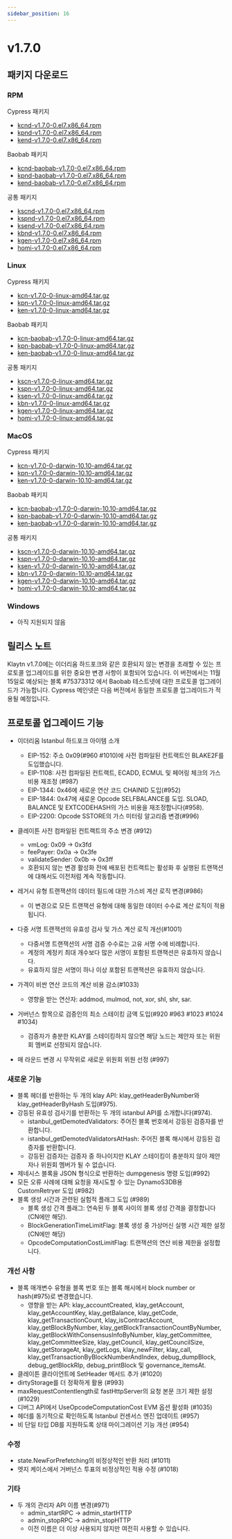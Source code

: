 ```yaml
---
sidebar_position: 16
---
```


# v1.7.0

## 패키지 다운로드

### RPM <a id="rpm"></a>

Cypress 패키지
- [kcnd-v1.7.0-0.el7.x86_64.rpm](https://packages.klaytn.net/klaytn/v1.7.0/kcnd-v1.7.0-0.el7.x86_64.rpm)
- [kpnd-v1.7.0-0.el7.x86_64.rpm](https://packages.klaytn.net/klaytn/v1.7.0/kpnd-v1.7.0-0.el7.x86_64.rpm)
- [kend-v1.7.0-0.el7.x86_64.rpm](https://packages.klaytn.net/klaytn/v1.7.0/kend-v1.7.0-0.el7.x86_64.rpm)

Baobab 패키지
- [kcnd-baobab-v1.7.0-0.el7.x86_64.rpm](https://packages.klaytn.net/klaytn/v1.7.0/kcnd-baobab-v1.7.0-0.el7.x86_64.rpm)
- [kpnd-baobab-v1.7.0-0.el7.x86_64.rpm](https://packages.klaytn.net/klaytn/v1.7.0/kpnd-baobab-v1.7.0-0.el7.x86_64.rpm)
- [kend-baobab-v1.7.0-0.el7.x86_64.rpm](https://packages.klaytn.net/klaytn/v1.7.0/kend-baobab-v1.7.0-0.el7.x86_64.rpm)

공통 패키지
- [kscnd-v1.7.0-0.el7.x86_64.rpm](https://packages.klaytn.net/klaytn/v1.7.0/kscnd-v1.7.0-0.el7.x86_64.rpm)
- [kspnd-v1.7.0-0.el7.x86_64.rpm](https://packages.klaytn.net/klaytn/v1.7.0/kspnd-v1.7.0-0.el7.x86_64.rpm)
- [ksend-v1.7.0-0.el7.x86_64.rpm](https://packages.klaytn.net/klaytn/v1.7.0/ksend-v1.7.0-0.el7.x86_64.rpm)
- [kbnd-v1.7.0-0.el7.x86_64.rpm](https://packages.klaytn.net/klaytn/v1.7.0/kbnd-v1.7.0-0.el7.x86_64.rpm)
- [kgen-v1.7.0-0.el7.x86_64.rpm](https://packages.klaytn.net/klaytn/v1.7.0/kgen-v1.7.0-0.el7.x86_64.rpm)
- [homi-v1.7.0-0.el7.x86_64.rpm](https://packages.klaytn.net/klaytn/v1.7.0/homi-v1.7.0-0.el7.x86_64.rpm)

### Linux <a id="linux"></a>

Cypress 패키지
- [kcn-v1.7.0-0-linux-amd64.tar.gz](https://packages.klaytn.net/klaytn/v1.7.0/kcn-v1.7.0-0-linux-amd64.tar.gz)
- [kpn-v1.7.0-0-linux-amd64.tar.gz](https://packages.klaytn.net/klaytn/v1.7.0/kpn-v1.7.0-0-linux-amd64.tar.gz)
- [ken-v1.7.0-0-linux-amd64.tar.gz](https://packages.klaytn.net/klaytn/v1.7.0/ken-v1.7.0-0-linux-amd64.tar.gz)

Baobab 패키지
- [kcn-baobab-v1.7.0-0-linux-amd64.tar.gz](https://packages.klaytn.net/klaytn/v1.7.0/kcn-baobab-v1.7.0-0-linux-amd64.tar.gz)
- [kpn-baobab-v1.7.0-0-linux-amd64.tar.gz](https://packages.klaytn.net/klaytn/v1.7.0/kpn-baobab-v1.7.0-0-linux-amd64.tar.gz)
- [ken-baobab-v1.7.0-0-linux-amd64.tar.gz](https://packages.klaytn.net/klaytn/v1.7.0/ken-baobab-v1.7.0-0-linux-amd64.tar.gz)

공통 패키지
- [kscn-v1.7.0-0-linux-amd64.tar.gz](https://packages.klaytn.net/klaytn/v1.7.0/kscn-v1.7.0-0-linux-amd64.tar.gz)
- [kspn-v1.7.0-0-linux-amd64.tar.gz](https://packages.klaytn.net/klaytn/v1.7.0/kspn-v1.7.0-0-linux-amd64.tar.gz)
- [ksen-v1.7.0-0-linux-amd64.tar.gz](https://packages.klaytn.net/klaytn/v1.7.0/ksen-v1.7.0-0-linux-amd64.tar.gz)
- [kbn-v1.7.0-0-linux-amd64.tar.gz](https://packages.klaytn.net/klaytn/v1.7.0/kbn-v1.7.0-0-linux-amd64.tar.gz)
- [kgen-v1.7.0-0-linux-amd64.tar.gz](https://packages.klaytn.net/klaytn/v1.7.0/kgen-v1.7.0-0-linux-amd64.tar.gz)
- [homi-v1.7.0-0-linux-amd64.tar.gz](https://packages.klaytn.net/klaytn/v1.7.0/homi-v1.7.0-0-linux-amd64.tar.gz)

### MacOS <a id="macos"></a>

Cypress 패키지
- [kcn-v1.7.0-0-darwin-10.10-amd64.tar.gz](https://packages.klaytn.net/klaytn/v1.7.0/kcn-v1.7.0-0-darwin-10.10-amd64.tar.gz)
- [kpn-v1.7.0-0-darwin-10.10-amd64.tar.gz](https://packages.klaytn.net/klaytn/v1.7.0/kpn-v1.7.0-0-darwin-10.10-amd64.tar.gz)
- [ken-v1.7.0-0-darwin-10.10-amd64.tar.gz](https://packages.klaytn.net/klaytn/v1.7.0/ken-v1.7.0-0-darwin-10.10-amd64.tar.gz)

Baobab 패키지
- [kcn-baobab-v1.7.0-0-darwin-10.10-amd64.tar.gz](https://packages.klaytn.net/klaytn/v1.7.0/kcn-baobab-v1.7.0-0-darwin-10.10-amd64.tar.gz)
- [kpn-baobab-v1.7.0-0-darwin-10.10-amd64.tar.gz](https://packages.klaytn.net/klaytn/v1.7.0/kpn-baobab-v1.7.0-0-darwin-10.10-amd64.tar.gz)
- [ken-baobab-v1.7.0-0-darwin-10.10-amd64.tar.gz](https://packages.klaytn.net/klaytn/v1.7.0/ken-baobab-v1.7.0-0-darwin-10.10-amd64.tar.gz)

공통 패키지
- [kscn-v1.7.0-0-darwin-10.10-amd64.tar.gz](https://packages.klaytn.net/klaytn/v1.7.0/kscn-v1.7.0-0-darwin-10.10-amd64.tar.gz)
- [kspn-v1.7.0-0-darwin-10.10-amd64.tar.gz](https://packages.klaytn.net/klaytn/v1.7.0/kspn-v1.7.0-0-darwin-10.10-amd64.tar.gz)
- [ksen-v1.7.0-0-darwin-10.10-amd64.tar.gz](https://packages.klaytn.net/klaytn/v1.7.0/ksen-v1.7.0-0-darwin-10.10-amd64.tar.gz)
- [kbn-v1.7.0-0-darwin-10.10-amd64.tar.gz](https://packages.klaytn.net/klaytn/v1.7.0/kbn-v1.7.0-0-darwin-10.10-amd64.tar.gz)
- [kgen-v1.7.0-0-darwin-10.10-amd64.tar.gz](https://packages.klaytn.net/klaytn/v1.7.0/kgen-v1.7.0-0-darwin-10.10-amd64.tar.gz)
- [homi-v1.7.0-0-darwin-10.10-amd64.tar.gz](https://packages.klaytn.net/klaytn/v1.7.0/homi-v1.7.0-0-darwin-10.10-amd64.tar.gz)

### Windows <a id="windows"></a>

- 아직 지원되지 않음


## 릴리스 노트

Klaytn v1.7.0에는 이더리움 하드포크와 같은 호환되지 않는 변경을 초래할 수 있는 프로토콜 업그레이드를 위한 중요한 변경 사항이 포함되어 있습니다.
이 버전에서는 11월 15일로 예상되는 블록 #75373312 에서 Baobab 테스트넷에 대한 프로토콜 업그레이드가 가능합니다. Cypress 메인넷은 다음 버전에서 동일한 프로토콜 업그레이드가 적용될 예정입니다.

## 프로토콜 업그레이드 기능
- 이더리움 Istanbul 하드포크 아이템 소개
  - EIP-152: 주소 0x09(#960 #1010)에 사전 컴파일된 컨트랙트인 BLAKE2F를 도입했습니다.
  - EIP-1108: 사전 컴파일된 컨트랙트, ECADD, ECMUL 및 페어링 체크의 가스 비용 재조정 (#987)
  - EIP-1344: 0x46에 새로운 연산 코드 CHAINID 도입(#952)
  - EIP-1844: 0x47에 새로운 Opcode SELFBALANCE를 도입. SLOAD, BALANCE 및 EXTCODEHASH의 가스 비용을 재조정합니다(#958).
  - EIP-2200: Opcode SSTORE의 가스 미터링 알고리즘 변경(#996)

- 클레이튼 사전 컴파일된 컨트랙트의 주소 변경 (#912)
  - vmLog: 0x09 → 0x3fd
  - feePayer: 0x0a → 0x3fe
  - validateSender: 0x0b → 0x3ff
  - 호환되지 않는 변경 활성화 전에 배포된 컨트랙트는 활성화 후 실행된 트랜잭션에 대해서도 이전처럼 계속 작동합니다.

- 레거시 유형 트랜잭션의 데이터 필드에 대한 가스비 계산 로직 변경(#986)
  - 이 변경으로 모든 트랜잭션 유형에 대해 동일한 데이터 수수료 계산 로직이 적용됩니다.

- 다중 서명 트랜잭션의 유효성 검사 및 가스 계산 로직 개선(#1001)
  - 다중서명 트랜잭션의 서명 검증 수수료는 고유 서명 수에 비례합니다.
  - 계정의 계정키 최대 개수보다 많은 서명이 포함된 트랜잭션은 유효하지 않습니다.
  - 유효하지 않은 서명이 하나 이상 포함된 트랜잭션은 유효하지 않습니다.

- 가격이 비싼 연산 코드의 계산 비용 감소(#1033)
  - 영향을 받는 연산자: addmod, mulmod, not, xor, shl, shr, sar.

- 거버넌스 항목으로 검증인의 최소 스테이킹 금액 도입(#920 #963 #1023 #1024 #1034)
  - 검증자가 충분한 KLAY를 스테이킹하지 않으면 해당 노드는 제안자 또는 위원회 멤버로 선정되지 않습니다.

- 매 라운드 변경 시 무작위로 새로운 위원회 위원 선정 (#997)

### 새로운 기능
- 블록 헤더를 반환하는 두 개의 klay API: klay_getHeaderByNumber와 klay_getHeaderByHash 도입(#975).
- 강등된 유효성 검사기를 반환하는 두 개의 istanbul API를 소개합니다(#974).
  - istanbul_getDemotedValidators: 주어진 블록 번호에서 강등된 검증자를 반환합니다.
  - istanbul_getDemotedValidatorsAtHash: 주어진 블록 해시에서 강등된 검증자를 반환합니다.
  - 강등된 검증자는 검증자 중 하나이지만 KLAY 스테이킹이 충분하지 않아 제안자나 위원회 멤버가 될 수 없습니다.
- 제네시스 블록을 JSON 형식으로 반환하는 dumpgenesis 명령 도입(#992)
- 모든 오류 사례에 대해 요청을 재시도할 수 있는 DynamoS3DB용 CustomRetryer 도입 (#982)
- 블록 생성 시간과 관련된 실험적 플래그 도입 (#989)
  - 블록 생성 간격 플래그: 연속된 두 블록 사이의 블록 생성 간격을 결정합니다(CN에만 해당).
  - BlockGenerationTimeLimitFlag: 블록 생성 중 가상머신 실행 시간 제한 설정 (CN에만 해당)
  - OpcodeComputationCostLimitFlag: 트랜잭션의 연산 비용 제한을 설정합니다.

### 개선 사항
- 블록 매개변수 유형을 블록 번호 또는 블록 해시에서 block number or hash(#975)로 변경했습니다.
  - 영향을 받는 API: klay_accountCreated, klay_getAccount, klay_getAccountKey, klay_getBalance, klay_getCode, klay_getTransactionCount, klay_isContractAccount, klay_getBlockByNumber, klay_getBlockTransactionCountByNumber, klay_getBlockWithConsensusInfoByNumber, klay_getCommittee, klay_getCommitteeSize, klay_getCouncil, klay_getCouncilSize, klay_getStorageAt, klay_getLogs, klay_newFilter, klay_call, klay_getTransactionByBlockNumberAndIndex, debug_dumpBlock, debug_getBlockRlp, debug_printBlock 및 governance_itemsAt.
- 클레이튼 클라이언트에 SetHeader 메서드 추가 (#1020)
- dirtyStorage를 더 정확하게 활용 (#993)
- maxRequestContentlength로 fastHttpServer의 요청 본문 크기 제한 설정 (#1029)
- 디버그 API에서 UseOpcodeComputationCost EVM 옵션 활성화 (#1035)
- 헤더를 동기적으로 확인하도록 Istanbul 컨센서스 엔진 업데이트 (#957)
- 비 단일 타입 DB를 지원하도록 상태 마이그레이션 기능 개선 (#954)

### 수정
- state.NewForPrefetching의 비정상적인 반환 처리 (#1011)
- 엣지 케이스에서 거버넌스 투표의 비정상적인 적용 수정 (#1018)

### 기타
- 두 개의 관리자 API 이름 변경(#971)
  - admin_startRPC → admin_startHTTP
  - admin_stopRPC → admin_stopHTTP
  - 이전 이름은 더 이상 사용되지 않지만 여전히 사용할 수 있습니다.
